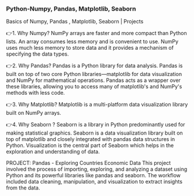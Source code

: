 ### Python-Numpy, Pandas, Matplotlib, Seaborn
Basics of Numpy, Pandas , Matplotlib, Seaborn | Projects

👉1. Why Numpy?
NumPy arrays are faster and more compact than Python lists. An array consumes less memory and is convenient to use. NumPy uses much less memory to store data and it provides a mechanism of specifying the data types.

👉2. Why Pandas?
Pandas is a Python library for data analysis. Pandas is built on top of two core Python libraries—matplotlib for data visualization and NumPy for mathematical operations. Pandas acts as a wrapper over these libraries, allowing you to access many of matplotlib's and NumPy's methods with less code.

👉3. Why Matplotlib?
Matplotlib is a multi-platform data visualization library built on NumPy arrays.

👉4. Why Seaborn ?
Seaborn is a library in Python predominantly used for making statistical graphics. Seaborn is a data visualization library built on top of matplotlib and closely integrated with pandas data structures in Python. Visualization is the central part of Seaborn which helps in the exploration and understanding of data.

PROJECT: Pandas - Exploring Countries Economic Data
This project involved the process of importing, exploring, and analyzing a dataset using Python and its powerful libraries like pandas and seaborn. The workflow included data cleaning, manipulation, and visualization to extract insights from the data.
